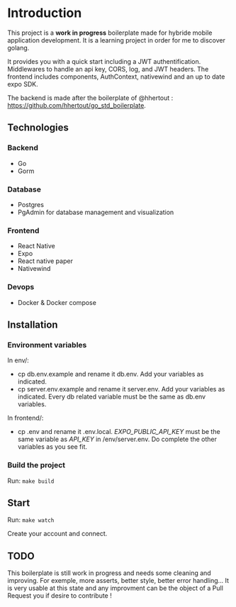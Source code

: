 # Introduction

This project is a **work in progress** boilerplate made for hybride mobile application development. It is a learning project in order for me to discover golang.

It provides you with a quick start including a JWT authentification. Middlewares to handle an api key, CORS, log, and JWT headers. The frontend includes components, AuthContext, nativewind and an up to date expo SDK.

The backend is made after the boilerplate of @hhertout : https://github.com/hhertout/go_std_boilerplate.

## Technologies

### Backend

- Go
- Gorm

### Database

- Postgres
- PgAdmin for database management and visualization

### Frontend

- React Native
- Expo
- React native paper
- Nativewind

### Devops

- Docker & Docker compose

## Installation

### Environment variables

In env/:

- cp db.env.example and rename it db.env. Add your variables as indicated.
- cp server.env.example and rename it server.env. Add your variables as indicated. Every db related variable must be the same as db.env variables.

In frontend/:

- cp .env and rename it .env.local. _EXPO_PUBLIC_API_KEY_ must be the same variable as _API_KEY_ in /env/server.env. Do complete the other variables as you see fit.

### Build the project

Run:
`make build`

## Start

Run: `make watch`

Create your account and connect.

## TODO

This boilerplate is still work in progress and needs some cleaning and improving. For exemple, more asserts, better style, better error handling...
It is very usable at this state and any improvment can be the object of a Pull Request you if desire to contribute !

